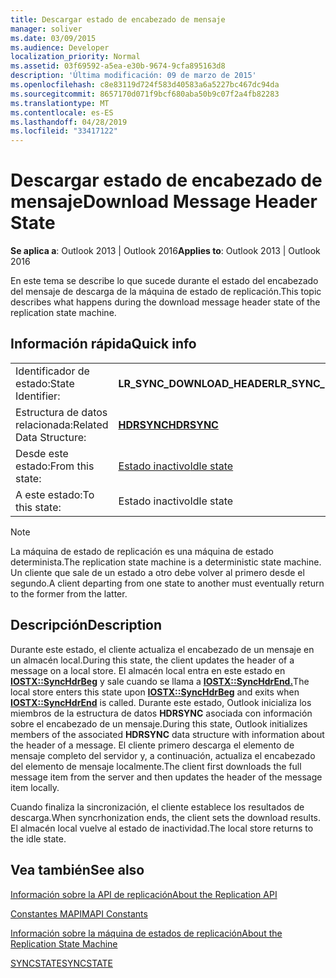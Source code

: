 ```yaml
---
title: Descargar estado de encabezado de mensaje
manager: soliver
ms.date: 03/09/2015
ms.audience: Developer
localization_priority: Normal
ms.assetid: 03f69592-a5ea-e30b-9674-9cfa895163d8
description: 'Última modificación: 09 de marzo de 2015'
ms.openlocfilehash: c8e83119d724f583d40583a6a5227bc467dc94da
ms.sourcegitcommit: 8657170d071f9bcf680aba50b9c07f2a4fb82283
ms.translationtype: MT
ms.contentlocale: es-ES
ms.lasthandoff: 04/28/2019
ms.locfileid: "33417122"
---
```

# <a name="download-message-header-state"></a><span data-ttu-id="bf0ba-103">Descargar estado de encabezado de mensaje</span><span class="sxs-lookup"><span data-stu-id="bf0ba-103">Download Message Header State</span></span>

  
  
<span data-ttu-id="bf0ba-104">**Se aplica a**: Outlook 2013 | Outlook 2016</span><span class="sxs-lookup"><span data-stu-id="bf0ba-104">**Applies to**: Outlook 2013 | Outlook 2016</span></span> 
  
 <span data-ttu-id="bf0ba-105">En este tema se describe lo que sucede durante el estado del encabezado del mensaje de descarga de la máquina de estado de replicación.</span><span class="sxs-lookup"><span data-stu-id="bf0ba-105">This topic describes what happens during the download message header state of the replication state machine.</span></span> 
  
## <a name="quick-info"></a><span data-ttu-id="bf0ba-106">Información rápida</span><span class="sxs-lookup"><span data-stu-id="bf0ba-106">Quick info</span></span>

|||
|:-----|:-----|
|<span data-ttu-id="bf0ba-107">Identificador de estado:</span><span class="sxs-lookup"><span data-stu-id="bf0ba-107">State Identifier:</span></span>  <br/> |<span data-ttu-id="bf0ba-108">**LR_SYNC_DOWNLOAD_HEADER**</span><span class="sxs-lookup"><span data-stu-id="bf0ba-108">**LR_SYNC_DOWNLOAD_HEADER**</span></span> <br/> |
|<span data-ttu-id="bf0ba-109">Estructura de datos relacionada:</span><span class="sxs-lookup"><span data-stu-id="bf0ba-109">Related Data Structure:</span></span>  <br/> |<span data-ttu-id="bf0ba-110">**[HDRSYNC](hdrsync.md)**</span><span class="sxs-lookup"><span data-stu-id="bf0ba-110">**[HDRSYNC](hdrsync.md)**</span></span> <br/> |
|<span data-ttu-id="bf0ba-111">Desde este estado:</span><span class="sxs-lookup"><span data-stu-id="bf0ba-111">From this state:</span></span>  <br/> |[<span data-ttu-id="bf0ba-112">Estado inactivo</span><span class="sxs-lookup"><span data-stu-id="bf0ba-112">Idle state</span></span>](idle-state.md) <br/> |
|<span data-ttu-id="bf0ba-113">A este estado:</span><span class="sxs-lookup"><span data-stu-id="bf0ba-113">To this state:</span></span>  <br/> |<span data-ttu-id="bf0ba-114">Estado inactivo</span><span class="sxs-lookup"><span data-stu-id="bf0ba-114">Idle state</span></span>  <br/> |
   
> [!NOTE]
> <span data-ttu-id="bf0ba-115">La máquina de estado de replicación es una máquina de estado determinista.</span><span class="sxs-lookup"><span data-stu-id="bf0ba-115">The replication state machine is a deterministic state machine.</span></span> <span data-ttu-id="bf0ba-116">Un cliente que sale de un estado a otro debe volver al primero desde el segundo.</span><span class="sxs-lookup"><span data-stu-id="bf0ba-116">A client departing from one state to another must eventually return to the former from the latter.</span></span> 
  
## <a name="description"></a><span data-ttu-id="bf0ba-117">Descripción</span><span class="sxs-lookup"><span data-stu-id="bf0ba-117">Description</span></span>

<span data-ttu-id="bf0ba-118">Durante este estado, el cliente actualiza el encabezado de un mensaje en un almacén local.</span><span class="sxs-lookup"><span data-stu-id="bf0ba-118">During this state, the client updates the header of a message on a local store.</span></span> <span data-ttu-id="bf0ba-119">El almacén local entra en este estado en **[IOSTX::SyncHdrBeg](iostx-synchdrbeg.md)** y sale cuando se llama a **[IOSTX::SyncHdrEnd.](iostx-synchdrend.md)**</span><span class="sxs-lookup"><span data-stu-id="bf0ba-119">The local store enters this state upon **[IOSTX::SyncHdrBeg](iostx-synchdrbeg.md)** and exits when **[IOSTX::SyncHdrEnd](iostx-synchdrend.md)** is called.</span></span> <span data-ttu-id="bf0ba-120">Durante este estado, Outlook inicializa los miembros de la estructura de datos **HDRSYNC** asociada con información sobre el encabezado de un mensaje.</span><span class="sxs-lookup"><span data-stu-id="bf0ba-120">During this state, Outlook initializes members of the associated **HDRSYNC** data structure with information about the header of a message.</span></span> <span data-ttu-id="bf0ba-121">El cliente primero descarga el elemento de mensaje completo del servidor y, a continuación, actualiza el encabezado del elemento de mensaje localmente.</span><span class="sxs-lookup"><span data-stu-id="bf0ba-121">The client first downloads the full message item from the server and then updates the header of the message item locally.</span></span> 
  
<span data-ttu-id="bf0ba-122">Cuando finaliza la sincronización, el cliente establece los resultados de descarga.</span><span class="sxs-lookup"><span data-stu-id="bf0ba-122">When syncrhonization ends, the client sets the download results.</span></span> <span data-ttu-id="bf0ba-123">El almacén local vuelve al estado de inactividad.</span><span class="sxs-lookup"><span data-stu-id="bf0ba-123">The local store returns to the idle state.</span></span>
  
## <a name="see-also"></a><span data-ttu-id="bf0ba-124">Vea también</span><span class="sxs-lookup"><span data-stu-id="bf0ba-124">See also</span></span>



[<span data-ttu-id="bf0ba-125">Información sobre la API de replicación</span><span class="sxs-lookup"><span data-stu-id="bf0ba-125">About the Replication API</span></span>](about-the-replication-api.md)
  
[<span data-ttu-id="bf0ba-126">Constantes MAPI</span><span class="sxs-lookup"><span data-stu-id="bf0ba-126">MAPI Constants</span></span>](mapi-constants.md)
  
[<span data-ttu-id="bf0ba-127">Información sobre la máquina de estados de replicación</span><span class="sxs-lookup"><span data-stu-id="bf0ba-127">About the Replication State Machine</span></span>](about-the-replication-state-machine.md)
  
[<span data-ttu-id="bf0ba-128">SYNCSTATE</span><span class="sxs-lookup"><span data-stu-id="bf0ba-128">SYNCSTATE</span></span>](syncstate.md)

